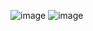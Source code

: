 ![image](https://github.com/bkdeveloper21/Ecommerce-AarohiCollection-DjangoProject/assets/100483400/b2493848-4236-4819-b5a9-4d7a2b9b1b0a)
![image](https://github.com/bkdeveloper21/Ecommerce-AarohiCollection-DjangoProject/assets/100483400/b173f28f-6e36-431c-b589-eeb56d01ea7b)
